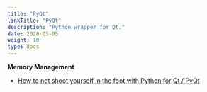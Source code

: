 ```yaml
---
title: "PyQt"
linkTitle: "PyQt"
description: "Python wrapper for Qt."
date: 2020-05-05
weight: 10
type: docs
---
```

**Memory Management**
* [How to not shoot yourself in the foot with Python for Qt / PyQt](https://machinekoder.com/how-to-not-shoot-yourself-in-the-foot-using-python-qt/)
